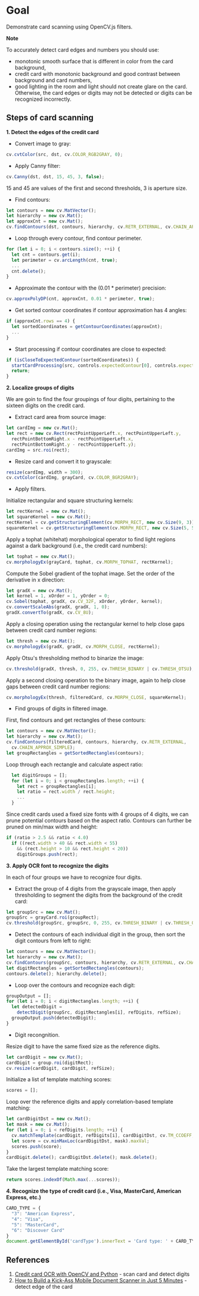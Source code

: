 # Goal

Demonstrate card scanning using OpenCV.js filters.

**Note**

To accurately detect card edges and numbers you should use:
* monotonic smooth surface that is different in color from the card background,
* credit card with monotonic background and good contrast between background and card numbers,
* good lighting in the room and light should not create glare on the card.
Otherwise, the card edges or digits may not be detected or digits can be recognized incorrectly.

## Steps of card scanning

**1. Detect the edges of the credit card**

* Convert image to gray:

```javascript
cv.cvtColor(src, dst, cv.COLOR_RGB2GRAY, 0);
```

* Apply Canny filter:

```javascript
cv.Canny(dst, dst, 15, 45, 3, false);
```
15 and 45 are values of the first and second thresholds, 3 is aperture size.

* Find contours:

```javascript
let contours = new cv.MatVector();
let hierarchy = new cv.Mat();
let approxCnt = new cv.Mat();
cv.findContours(dst, contours, hierarchy, cv.RETR_EXTERNAL, cv.CHAIN_APPROX_SIMPLE);
```
* Loop through every contour, find contour perimeter.

```javascript
for (let i = 0; i < contours.size(); ++i) {
  let cnt = contours.get(i);
  let perimeter = cv.arcLength(cnt, true);
  ...
  cnt.delete();
}
```

* Approximate the contour with the (0.01 * perimeter) precision:

```javascript
cv.approxPolyDP(cnt, approxCnt, 0.01 * perimeter, true);
```

* Get sorted contour coordinates if contour approximation has 4 angles:

```javascript
if (approxCnt.rows == 4) {
  let sortedCoordinates = getContourCoordinates(approxCnt);
  ...
}
```

* Start processing if contour coordinates are close to expected:

```javascript
if (isCloseToExpectedContour(sortedCoordinates)) {
  startCardProcessing(src, controls.expectedContour[0], controls.expectedContour[2]);
  return;
}
```

**2. Localize groups of digits**

We are goin to find the four groupings of four digits, pertaining to the sixteen digits on the credit card.

* Extract card area from source image:
```javascript
let cardImg = new cv.Mat();
let rect = new cv.Rect(rectPointUpperLeft.x, rectPointUpperLeft.y,
  rectPointBottomRight.x - rectPointUpperLeft.x,
  rectPointBottomRight.y - rectPointUpperLeft.y);
cardImg = src.roi(rect);
```

* Resize card and convert it to grayscale:

```javascript
resize(cardImg, width = 300);
cv.cvtColor(cardImg, grayCard, cv.COLOR_BGR2GRAY);
```

* Apply filters.

Initialize rectangular and square structuring kernels:

```javascript
let rectKernel = new cv.Mat();
let squareKernel = new cv.Mat();
rectKernel = cv.getStructuringElement(cv.MORPH_RECT, new cv.Size(9, 3));
squareKernel = cv.getStructuringElement(cv.MORPH_RECT, new cv.Size(5, 5));
```

Apply a tophat (whitehat) morphological operator to find light regions against a dark background (i.e., the credit card numbers):

```javascript
let tophat = new cv.Mat();
cv.morphologyEx(grayCard, tophat, cv.MORPH_TOPHAT, rectKernel);
```

Compute the Sobel gradient of the tophat image. Set the order of the derivative in x direction:

```javascript
let gradX = new cv.Mat();
let kernel = 1, xOrder = 1, yOrder = 0;
cv.Sobel(tophat, gradX, cv.CV_32F, xOrder, yOrder, kernel);
cv.convertScaleAbs(gradX, gradX, 1, 0);
gradX.convertTo(gradX, cv.CV_8U);
```

Apply a closing operation using the rectangular kernel to help close gaps between credit card number regions:

```javascript
let thresh = new cv.Mat();
cv.morphologyEx(gradX, gradX, cv.MORPH_CLOSE, rectKernel);
```

Apply Otsu's thresholding method to binarize the image:

```javascript
cv.threshold(gradX, thresh, 0, 255, cv.THRESH_BINARY | cv.THRESH_OTSU);
```

Apply a second closing operation to the binary image, again to help close gaps between credit card number regions:

```javascript
cv.morphologyEx(thresh, filteredCard, cv.MORPH_CLOSE, squareKernel);
```

* Find groups of digits in filtered image.

First, find contours and get rectangles of these contours:

```javascript
let contours = new cv.MatVector();
let hierarchy = new cv.Mat();
cv.findContours(filteredCard, contours, hierarchy, cv.RETR_EXTERNAL,
  cv.CHAIN_APPROX_SIMPLE);
let groupRectangles = getSortedRectangles(contours);
```

Loop through each rectangle and calculate aspect ratio:

```javascript
  let digitGroups = [];
  for (let i = 0; i < groupRectangles.length; ++i) {
    let rect = groupRectangles[i];
    let ratio = rect.width / rect.height;
    ...
  }
```

Since credit cards used a fixed size fonts with 4 groups of 4 digits, we can prune potential contours based on the aspect ratio. Contours can further be pruned on min/max width and height:

```javascript
if (ratio > 2.5 && ratio < 4.0)
  if ((rect.width > 40 && rect.width < 55)
    && (rect.height > 10 && rect.height < 20))
    digitGroups.push(rect);
```

**3. Apply OCR font to recognize the digits**

In each of four groups we have to recognize four digits.

* Extract the group of 4 digits from the grayscale image, then apply thresholding to segment the digits from the background of the credit card:

```javascript
let groupSrc = new cv.Mat();
groupSrc = grayCard.roi(groupRect);
cv.threshold(groupSrc, groupSrc, 0, 255, cv.THRESH_BINARY | cv.THRESH_OTSU);
```

* Detect the contours of each individual digit in the group, then sort the digit contours from left to right:

```javascript
let contours = new cv.MatVector();
let hierarchy = new cv.Mat();
cv.findContours(groupSrc, contours, hierarchy, cv.RETR_EXTERNAL, cv.CHAIN_APPROX_SIMPLE);
let digitRectangles = getSortedRectangles(contours);
contours.delete(); hierarchy.delete();
```

* Loop over the contours and recognize each digit:

```javascript
groupOutput = [];
for (let i = 0; i < digitRectangles.length; ++i) {
  let detectedDigit =
    detectDigit(groupSrc, digitRectangles[i], refDigits, refSize);
  groupOutput.push(detectedDigit);
}
```

* Digit recongnition.

Resize digit to have the same fixed size as the reference digits.

```javascript
let cardDigit = new cv.Mat();
cardDigit = group.roi(digitRect);
cv.resize(cardDigit, cardDigit, refSize);
```

Initialize a list of template matching scores:

```javascript
scores = [];
```

Loop over the reference digits and apply correlation-based template matching:

```javascript
let cardDigitDst = new cv.Mat();
let mask = new cv.Mat();
for (let i = 0; i < refDigits.length; ++i) {
  cv.matchTemplate(cardDigit, refDigits[i], cardDigitDst, cv.TM_CCOEFF, mask);
  let score = cv.minMaxLoc(cardDigitDst, mask).maxVal;
  scores.push(score);
}
cardDigit.delete(); cardDigitDst.delete(); mask.delete();
```

Take the largest template matching score:

```javascript
return scores.indexOf(Math.max(...scores));
```

**4. Recognize the type of credit card (i.e., Visa, MasterCard, American Express, etc.)**

```javascript
CARD_TYPE = {
  "3": "American Express",
  "4": "Visa",
  "5": "MasterCard",
  "6": "Discover Card"
}
document.getElementById('cardType').innerText = 'Card type: ' + CARD_TYPE[output[0][0]];
```

## References

1. [Credit card OCR with OpenCV and Python](https://www.pyimagesearch.com/2017/07/17/credit-card-ocr-with-opencv-and-python/) - scan card and detect digits
2. [How to Build a Kick-Ass Mobile Document Scanner in Just 5 Minutes](https://www.pyimagesearch.com/2014/09/01/build-kick-ass-mobile-document-scanner-just-5-minutes/) - detect edge of the card
